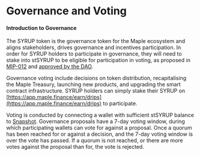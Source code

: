 # Governance and Voting

#### **Introduction to Governance** <a href="#introduction-to-governance" id="introduction-to-governance"></a>

The SYRUP token is the governance token for the Maple ecosystem and aligns stakeholders, drives governance and incentives participation. In order for SYRUP holders to participate in governance, they will need to stake into stSYRUP to be eligible for participation in voting, as proposed in [MIP-012](https://community.maple.finance/t/mip-012-stsyrup-as-the-sole-governance-token-of-the-maple-finance-ecosystem/348) and [approved by the DAO](https://snapshot.box/#/s:maple.eth/proposal/0x90250c5a7ef3263d88c39007f7ea1a23b4668259e3745581a36b52b5d578746e).&#x20;

Governance voting include decisions on token distribution, recapitalising the Maple Treasury, launching new products, and upgrading the smart contract infrastructure. SYRUP holders can simply stake their SYRUP on [https://app.maple.finance/earn/drips](https://app.maple.finance/earn/drips) to participate.&#x20;

Voting is conducted by connecting a wallet with sufficient stSYRUP balance to [Snapshot](https://snapshot.org/#/maple.eth). Governance proposals have a 7-day voting window, during which participating wallets can vote for against a proposal. Once a quorum has been reached for or against a decision, and the 7-day voting window is over the vote has passed. If a quorum is not reached, or there are more votes against the proposal than for, the vote is rejected.
